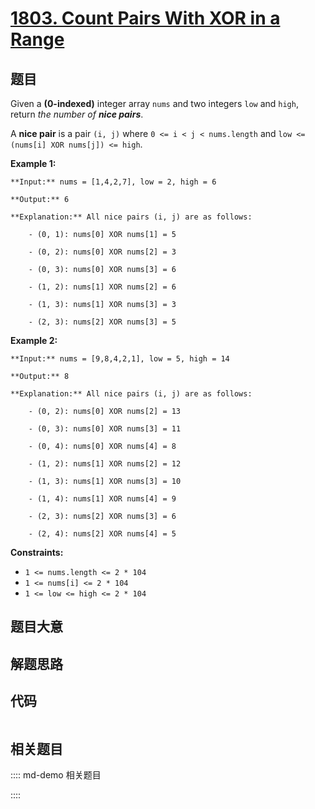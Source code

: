 # [1803. Count Pairs With XOR in a Range](https://leetcode.com/problems/count-pairs-with-xor-in-a-range)

## 题目

Given a **(0-indexed)** integer array `nums` and two integers `low` and
`high`, return _the number of **nice pairs**_.

A **nice pair** is a pair `(i, j)` where `0 <= i < j < nums.length` and `low
<= (nums[i] XOR nums[j]) <= high`.



**Example 1:**

    
    
    **Input:** nums = [1,4,2,7], low = 2, high = 6
    **Output:** 6
    **Explanation:** All nice pairs (i, j) are as follows:
        - (0, 1): nums[0] XOR nums[1] = 5 
        - (0, 2): nums[0] XOR nums[2] = 3
        - (0, 3): nums[0] XOR nums[3] = 6
        - (1, 2): nums[1] XOR nums[2] = 6
        - (1, 3): nums[1] XOR nums[3] = 3
        - (2, 3): nums[2] XOR nums[3] = 5
    

**Example 2:**

    
    
    **Input:** nums = [9,8,4,2,1], low = 5, high = 14
    **Output:** 8
    **Explanation:** All nice pairs (i, j) are as follows:
    ​​​​​    - (0, 2): nums[0] XOR nums[2] = 13
        - (0, 3): nums[0] XOR nums[3] = 11
        - (0, 4): nums[0] XOR nums[4] = 8
        - (1, 2): nums[1] XOR nums[2] = 12
        - (1, 3): nums[1] XOR nums[3] = 10
        - (1, 4): nums[1] XOR nums[4] = 9
        - (2, 3): nums[2] XOR nums[3] = 6
        - (2, 4): nums[2] XOR nums[4] = 5



**Constraints:**

  * `1 <= nums.length <= 2 * 104`
  * `1 <= nums[i] <= 2 * 104`
  * `1 <= low <= high <= 2 * 104`


## 题目大意

## 解题思路

## 代码

```javascript

```

## 相关题目

:::: md-demo 相关题目

::::
